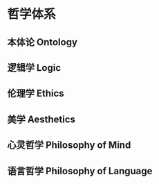 
# 哲学体系
## 本体论 Ontology

## 逻辑学 Logic
## 伦理学 Ethics
## 美学 Aesthetics
## 心灵哲学 Philosophy of Mind 
## 语言哲学 Philosophy of Language
